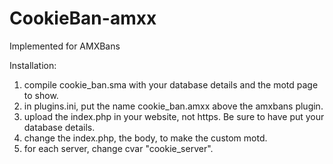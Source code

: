 # CookieBan-amxx

Implemented for AMXBans

Installation:
1. compile cookie_ban.sma with your database details and the motd page to show. 
2. in plugins.ini, put the name cookie_ban.amxx above the amxbans plugin.
3. upload the index.php in your website, not https. Be sure to have put your database details. 
4. change the index.php, the body, to make the custom motd.
4. for each server, change cvar "cookie_server". 
